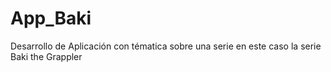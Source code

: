 # App_Baki
Desarrollo de Aplicación con tématica sobre una serie en este caso la serie Baki the Grappler
